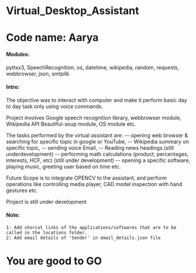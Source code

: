 # Virtual_Desktop_Assistant

# Code name: Aarya

#### Modules:
pyttsx3, SpeechRecognition, os, datetime, wikipedia, random, requests, webbrowser, json, smtplib

#### Intro:
The objective was to interact with computer and make it perform basic day to day task only using voice commands.

Project involves Google speech recognition library, webbrowser module, Wikipedia API Beautiful-soup module, OS module etc.

The tasks performed by the virtual assistant are:
        -- opening web browser & searching for specific topic in google or YouTube,
        -- Wikipedia summary on specific topic,
        -- sending voice Email,
        -- Reading news headings.(still underdevelopment)
        -- performing math calculations (product, percentages, interests, HCF, etc) (still under development)
        -- opening a specific software, playing music, greeting user based on time etc.
    

Future Scope is to integrate OPENCV to the assistant, and perform operations like controlling media player, CAD model inspection with hand gestures etc.

Project is still under development

#### Note:
    1: Add shorcut links of the applications/softwares that are to be called in the locations folder.
    2: Add email details of 'Sender' in email_details.json file

# You are good to GO
